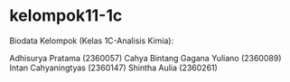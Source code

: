 # kelompok11-1c

Biodata Kelompok (Kelas 1C-Analisis Kimia):

Adhisurya Pratama (2360057)
Cahya Bintang Gagana Yuliano (2360089)
Intan Cahyaningtyas (2360147)
Shintha Aulia (2360261)
